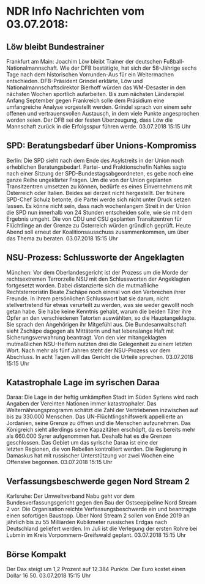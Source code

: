 # NDR Info Nachrichten vom 03.07.2018:


## Löw bleibt Bundestrainer
Frankfurt am Main: Joachim Löw bleibt Trainer der deutschen Fußball-Nationalmannschaft. Wie der DFB bestätigte, hat sich der 58-Jährige sechs Tage nach dem historischen Vorrunden-Aus für ein Weitermachen entschieden. DFB-Präsident Grindel erklärte, Löw und Nationalmannschaftsdirektor Bierhoff würden das WM-Desaster in den nächsten Wochen sportlich aufarbeiten. Bis zum nächsten Länderspiel Anfang September gegen Frankreich solle dem Präsidium eine umfangreiche Analyse vorgestellt werden. Grindel sprach von einem sehr offenen und vertrauensvollen Austausch, in dem viele Punkte angesprochen worden seien. Der DFB sei der festen Überzeugung, dass Löw die Mannschaft zurück in die Erfolgsspur führen werde. 03.07.2018 15:15 Uhr 

## SPD: Beratungsbedarf über Unions-Kompromiss
Berlin: Die SPD sieht nach dem Ende des Asylstreits in der Union noch erheblichen Beratungsbedarf. Partei- und Fraktionschefin Nahles sagte nach einer Sitzung der SPD-Bundestagsabgeordneten, es gebe noch eine ganze Reihe ungeklärter Fragen. Um die von der Union geplanten Transitzentren umsetzen zu können, bedürfe es eines Einvernehmens mit Österreich oder Italien. Beides sei derzeit nicht hergestellt. Der frühere SPD-Chef Schulz betonte, die Partei werde sich nicht unter Druck setzen lassen. Es könne nicht sein, dass nach wochenlangem Streit in der Union die SPD nun innerhalb von 24 Stunden entscheiden solle, wie sie mit dem Ergebnis umgeht. Die von CDU und CSU geplanten Transitzentren für Flüchtlinge an der Grenze zu Österreich würden gründlich geprüft. Heute Abend soll erneut der Koalitionsausschuss zusammenkommen, um über das Thema zu beraten. 03.07.2018 15:15 Uhr 

## NSU-Prozess: Schlussworte der Angeklagten
München: Vor dem Oberlandesgericht ist der Prozess um die Morde der rechtsextremen Terrorzelle NSU mit den Schlussworten der Angeklagten fortgesetzt worden. Dabei distanzierte sich die mutmaßliche Rechtsterroristin Beate Zschäpe noch einmal von den Verbrechen ihrer Freunde. In ihrem persönlichen Schlusswort bat sie darum, nicht stellvertretend für etwas verurteilt zu werden, was sie weder gewollt noch getan habe. Sie habe keine Kenntnis gehabt, warum die beiden Täter ihre Opfer an den verschiedenen Tatorten auswählten, so die Hauptangeklagte. Sie sprach den Angehörigen ihr Mitgefühl aus. Die Bundesanwaltschaft sieht Zschäpe dagegen als Mittäterin und hat lebenslange Haft mit Sicherungsverwahrung beantragt. Von den vier mitangeklagten mutmaßlichen NSU-Helfern nutzten drei die Gelegenheit zu einem letzten Wort. Nach mehr als fünf Jahren steht der NSU-Prozess vor dem Abschluss. In acht Tagen will das Gericht die Urteile sprechen. 03.07.2018 15:15 Uhr 

## Katastrophale Lage im syrischen Daraa
Daraa: Die Lage in der heftig umkämpften Stadt im Süden Syriens wird nach Angaben der Vereinten Nationen immer katastrophaler. Das Welternährungsprogramm schätzt die Zahl der Vertriebenen inzwischen auf bis zu 330.000 Menschen. Das UN-Flüchtlingshilfswerk appellierte an Jordanien, seine Grenze zu öffnen und die Menschen aufzunehmen. Das Königreich sieht allerdings seine Kapazitäten erschöpft, da es bereits mehr als 660.000 Syrer aufgenommen hat. Deshalb hat es die Grenzen geschlossen. Das Gebiet um das syrische Daraa ist eine der letzten Regionen, die von Rebellen kontrolliert werden. Die Regierung in Damaskus hat mit russischer Unterstützung vor zwei Wochen eine Offensive begonnen. 03.07.2018 15:15 Uhr 

## Verfassungsbeschwerde gegen Nord Stream 2
Karlsruhe: Der Umweltverband Nabu geht vor dem Bundesverfassungsgericht gegen den Bau der Ostseepipeline Nord Stream 2 vor. Die Organisation reichte Verfassungsbeschwerde ein und beantragte einen sofortigen Baustopp. Über Nord Stream 2 sollen von Ende 2019 an jährlich bis zu 55 Milliarden Kubikmeter russisches Erdgas nach Deutschland geliefert werden. Im Juli ist die Verlegung der ersten Rohre bei Lubmin im Kreis Vorpommern-Greifswald geplant. 03.07.2018 15:15 Uhr 

## Börse Kompakt
Der Dax steigt um 1,2 Prozent auf 12.384 Punkte. Der Euro kostet einen Dollar 16 50. 03.07.2018 15:15 Uhr 
